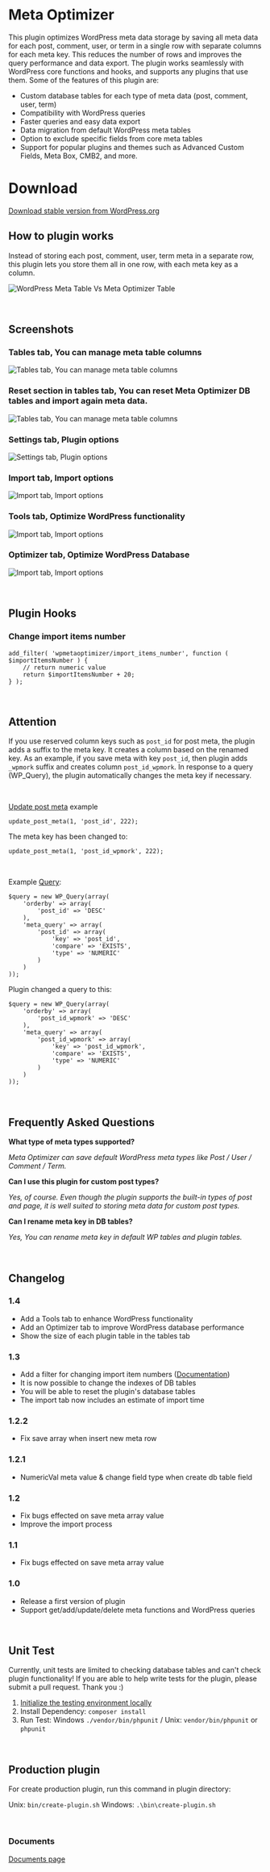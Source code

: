 # Meta Optimizer

This plugin optimizes WordPress meta data storage by saving all meta data for each post, comment, user, or term in a
single row with separate columns for each meta key. This reduces the number of rows and improves the query performance
and data export. The plugin works seamlessly with WordPress core functions and hooks, and supports any plugins that use
them. Some of the features of this plugin are:

- Custom database tables for each type of meta data (post, comment, user, term)
- Compatibility with WordPress queries
- Faster queries and easy data export
- Data migration from default WordPress meta tables
- Option to exclude specific fields from core meta tables
- Support for popular plugins and themes such as Advanced Custom Fields, Meta Box, CMB2, and more.

# Download

[Download stable version from WordPress.org](https://wordpress.org/plugins/meta-optimizer/)
&nbsp;

## How to plugin works

Instead of storing each post, comment, user, term meta in a separate row,
this plugin lets you store them all in one row, with each meta key as a column.

![WordPress Meta Table Vs Meta Optimizer Table](screenshots/table-structure.png "WordPress Meta Table Vs Meta Optimizer Table")

&nbsp;

## Screenshots

### Tables tab, You can manage meta table columns

![Tables tab, You can manage meta table columns](screenshots/screenshot-1.png)

### Reset section in tables tab, You can reset Meta Optimizer DB tables and import again meta data.

![Tables tab, You can manage meta table columns](screenshots/screenshot-2.png)

### Settings tab, Plugin options

![Settings tab, Plugin options](screenshots/screenshot-3.png)

### Import tab, Import options

![Import tab, Import options](screenshots/screenshot-4.png)

### Tools tab, Optimize WordPress functionality

![Import tab, Import options](screenshots/screenshot-5.png)

### Optimizer tab, Optimize WordPress Database

![Import tab, Import options](screenshots/screenshot-6.png)

&nbsp;

## Plugin Hooks

### Change import items number

```
add_filter( 'wpmetaoptimizer/import_items_number', function ( $importItemsNumber ) {
    // return numeric value
    return $importItemsNumber + 20;
} );
```

&nbsp;

## Attention

If you use reserved column keys such as `post_id` for post meta, the plugin adds a suffix to the meta key. It creates a
column based on the renamed key. As an example, if you save meta with key `post_id`, then plugin adds `_wpmork` suffix
and creates column `post_id_wpmork`. In response to a query (WP_Query), the plugin automatically changes the meta key if
necessary.

&nbsp;

[Update post meta](https://developer.wordpress.org/reference/functions/update_post_meta/) example

```
update_post_meta(1, 'post_id', 222);
```

The meta key has been changed to:

```
update_post_meta(1, 'post_id_wpmork', 222);
```

&nbsp;

Example [Query](https://developer.wordpress.org/reference/classes/wp_query/#custom-field-post-meta-parameters):

```
$query = new WP_Query(array(
    'orderby' => array(
        'post_id' => 'DESC'
    ),
    'meta_query' => array(
        'post_id' => array(
            'key' => 'post_id',
            'compare' => 'EXISTS',
            'type' => 'NUMERIC'
        )
    )
));
```

Plugin changed a query to this:

```
$query = new WP_Query(array(
    'orderby' => array(
        'post_id_wpmork' => 'DESC'
    ),
    'meta_query' => array(
        'post_id_wpmork' => array(
            'key' => 'post_id_wpmork',
            'compare' => 'EXISTS',
            'type' => 'NUMERIC'
        )
    )
));
```

&nbsp;

## Frequently Asked Questions

**What type of meta types supported?**

*Meta Optimizer can save default WordPress meta types like Post / User / Comment / Term.*

**Can I use this plugin for custom post types?**

*Yes, of course. Even though the plugin supports the built-in types of post and page, it is well suited to storing meta
data for custom post types.*

**Can I rename meta key in DB tables?**

*Yes, You can rename meta key in default WP tables and plugin tables.*

&nbsp;

## Changelog

### 1.4

* Add a Tools tab to enhance WordPress functionality
* Add an Optimizer tab to improve WordPress database performance
* Show the size of each plugin table in the tables tab

### 1.3

* Add a filter for changing import item numbers
  ([Documentation](https://parsakafi.github.io/wp-meta-optimizer/#plugin-hooks))
* It is now possible to change the indexes of DB tables
* You will be able to reset the plugin's database tables
* The import tab now includes an estimate of import time

### 1.2.2

* Fix save array when insert new meta row

### 1.2.1

* NumericVal meta value & change field type when create db table field

### 1.2

* Fix bugs effected on save meta array value
* Improve the import process

### 1.1

* Fix bugs effected on save meta array value

### 1.0

* Release a first version of plugin
* Support get/add/update/delete meta functions and WordPress queries

&nbsp;

## Unit Test

Currently, unit tests are limited to checking database tables and can't check plugin functionality! If you are able to
help write tests for the plugin, please submit a pull request. Thank you :)

1. [Initialize the testing environment locally](https://make.wordpress.org/cli/handbook/misc/plugin-unit-tests/#3-initialize-the-testing-environment-locally)
2. Install Dependency: `composer install`
3. Run Test: Windows `./vendor/bin/phpunit` / Unix: `vendor/bin/phpunit` or `phpunit`

&nbsp;

## Production plugin

For create production plugin, run this command in plugin directory:

Unix: `bin/create-plugin.sh`
Windows: `.\bin\create-plugin.sh`

&nbsp;

### Documents

[Documents page](https://parsakafi.github.io/wp-meta-optimizer/)

